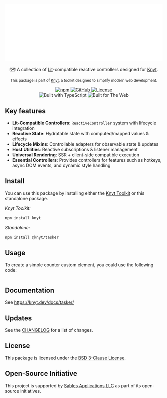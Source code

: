 <div align="center">

[![Knyt](./docs/banner.svg)](https://knyt.dev/docs/tasker/)

🗺️ A collection of [Lit](https://lit.dev/)-compatible reactive controllers designed for [Knyt](https://knyt.dev/).

<small>

This package is part of [Knyt](https://knyt.dev/), a toolkit designed to simplify modern web development.

</small>

[![npm](https://img.shields.io/npm/v/@knyt/tasker?style=flat-square&labelColor=444)](https://www.npmjs.com/package/@knyt/tasker)
[![GitHub](https://img.shields.io/badge/Source_Code-black?style=flat-square&label=GitHub&labelColor=444)](https://github.com/sables-app/knyt/tree/main/packages/tasker)
[![License](https://img.shields.io/badge/License-BSD_3_Clause-blue?style=flat-square&labelColor=444)](https://github.com/sables-app/knyt/blob/main/LICENSE)
<br />
![Built with TypeScript](https://img.shields.io/badge/Built%20with-TypeScript-3178c6.svg?style=flat-square&logo=typescript&labelColor=444)
![Built for The Web](https://img.shields.io/badge/Built_for-The_Web-e34f26.svg?style=flat-square&logo=HTML5&labelColor=444)

</div>

## Key features

- **Lit-Compatible Controllers**: `ReactiveController` system with lifecycle integration
- **Reactive State**: Hydratable state with computed/mapped values & effects
- **Lifecycle Mixins**: Controllable adapters for observable state & updates
- **Host Utilities**: Reactive subscriptions & listener management
- **Universal Rendering**: SSR + client-side compatible execution
- **Essential Controllers**: Provides controllers for features such as hotkeys, async DOM events, and dynamic style handling

## Install

You can use this package by installing either the [Knyt Toolkit](https://knyt.dev/docs/toolkit) or this standalone package.

_Knyt Toolkit:_

```sh
npm install knyt
```

_Standalone:_

```sh
npm install @knyt/tasker
```

## Usage

To create a simple counter custom element, you could use the following code:

```ts

```

## Documentation

See https://knyt.dev/docs/tasker/

## Updates

See the [CHANGELOG](./CHANGELOG.md) for a list of changes.

## License

This package is licensed under the [BSD 3-Clause License](./LICENSE).

## Open-Source Initiative

This project is supported by [Sables Applications LLC](https://sables.app) as part of its open-source initiatives.
